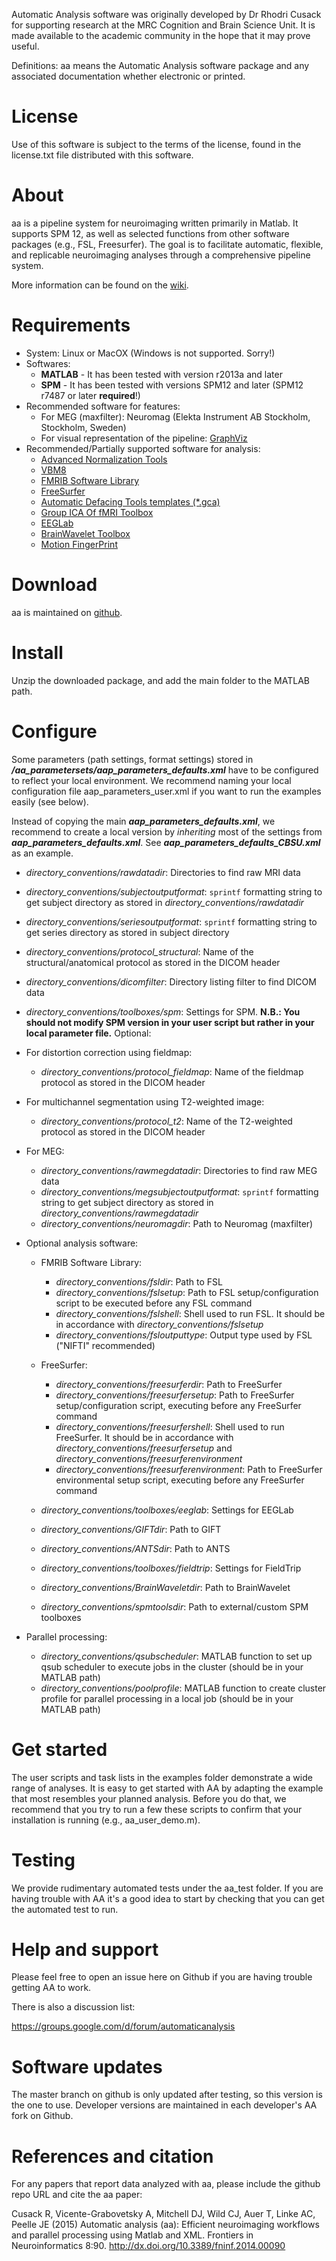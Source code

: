 Automatic Analysis software was originally developed by Dr Rhodri Cusack
for supporting research at the MRC Cognition and Brain Science Unit. It
is made available to the academic community in the hope that it may
prove useful.

Definitions: aa means the Automatic Analysis software package and any
associated documentation whether electronic or printed.

# License

Use of this software is subject to the terms of the license, found in
the license.txt file distributed with this software.

# About

aa is a pipeline system for neuroimaging written primarily in Matlab. It
supports SPM 12, as well as selected functions from other software packages 
(e.g., FSL, Freesurfer). The goal is to facilitate automatic, flexible, and 
replicable neuroimaging analyses through a comprehensive pipeline system.

More information can be found on the [wiki](https://github.com/automaticanalysis/automaticanalysis/wiki).

# Requirements

 - System: Linux or MacOX (Windows is not supported. Sorry!)
 - Softwares: 
   - **MATLAB** - It has been tested with version r2013a and later
   - **SPM** - It has been tested with versions SPM12 and later (SPM12 r7487 or later **required**!)
 - Recommended software for features:
   - For MEG (maxfilter): Neuromag (Elekta Instrument AB Stockholm, Stockholm, Sweden)
   - For visual representation of the pipeline: [GraphViz](http://www.graphviz.org)
 - Recommended/Partially supported software for analysis:
   - [Advanced Normalization Tools](http://stnava.github.io/ANTs)
   - [VBM8](http://www.neuro.uni-jena.de/vbm)
   - [FMRIB Software Library](http://fsl.fmrib.ox.ac.uk/fsl/fslwiki)
   - [FreeSurfer](https://surfer.nmr.mgh.harvard.edu/fswiki)
   - [Automatic Defacing Tools templates (*.gca)](https://surfer.nmr.mgh.harvard.edu/fswiki/mri_deface)
   - [Group ICA Of fMRI Toolbox](http://mialab.mrn.org/software/gift/index.html)
   - [EEGLab](http://sccn.ucsd.edu/eeglab)
   - [BrainWavelet Toolbox](http://www.brainwavelet.org)
   - [Motion FingerPrint](https://www.medizin.uni-tuebingen.de/kinder/en/research/neuroimaging/software)
 
# Download

aa is maintained on [github](https://github.com/automaticanalysis/automaticanalysis/).

# Install

Unzip the downloaded package, and add the main folder to the MATLAB path.

# Configure

Some parameters (path settings, format settings) stored in **_<aarootdir>/aa_parametersets/aap_parameters_defaults.xml_** have to be configured to reflect your local environment. We recommend naming your local configuration file aap_parameters_user.xml if you want to run the examples easily (see below).
 
 Instead of copying the main **_aap_parameters_defaults.xml_**, we recommend to create a local version by *inheriting* most of the settings from **_aap_parameters_defaults.xml_**. See **_aap_parameters_defaults_CBSU.xml_** as an example.
 - *directory_conventions/rawdatadir*: Directories to find raw MRI data
 - *directory_conventions/subjectoutputformat*: `sprintf` formatting string to get subject directory as stored in *directory_conventions/rawdatadir*
 - *directory_conventions/seriesoutputformat*: `sprintf` formatting string to get series directory as stored in subject directory
 - *directory_conventions/protocol_structural*: Name of the structural/anatomical protocol as stored in the DICOM header
 - *directory_conventions/dicomfilter*: Directory listing filter to find DICOM data
 - *directory_conventions/toolboxes/spm*: Settings for SPM. **N.B.: You should not modify SPM version in your user script but rather in your local parameter file.**
Optional:
 - For distortion correction using fieldmap:
   - *directory_conventions/protocol_fieldmap*: Name of the fieldmap protocol as stored in the DICOM header

 - For multichannel segmentation using T2-weighted image:
   - *directory_conventions/protocol_t2*: Name of the T2-weighted protocol as stored in the DICOM header

 - For MEG: 
   - *directory_conventions/rawmegdatadir*: Directories to find raw MEG data
   - *directory_conventions/megsubjectoutputformat*: `sprintf` formatting string to get subject directory as stored in *directory_conventions/rawmegdatadir*		
   - *directory_conventions/neuromagdir*: Path to Neuromag (maxfilter)

 - Optional analysis software:
   - FMRIB Software Library:
     - *directory_conventions/fsldir*: Path to FSL
     - *directory_conventions/fslsetup*: Path to FSL setup/configuration script to be executed before any FSL command
     - *directory_conventions/fslshell*: Shell used to run FSL. It should be in accordance with *directory_conventions/fslsetup*
     - *directory_conventions/fsloutputtype*: Output type used by FSL ("NIFTI" recommended)

   - FreeSurfer:
     - *directory_conventions/freesurferdir*: Path to FreeSurfer
     - *directory_conventions/freesurfersetup*: Path to FreeSurfer setup/configuration script, executing before any FreeSurfer command
     - *directory_conventions/freesurfershell*: Shell used to run FreeSurfer. It should be in accordance with *directory_conventions/freesurfersetup* and *directory_conventions/freesurferenvironment*
     - *directory_conventions/freesurferenvironment*: Path to FreeSurfer environmental setup script, executing before any FreeSurfer command
   
   - *directory_conventions/toolboxes/eeglab*: Settings for EEGLab
   - *directory_conventions/GIFTdir*: Path to GIFT
   - *directory_conventions/ANTSdir*: Path to ANTS
   - *directory_conventions/toolboxes/fieldtrip*: Settings for FieldTrip
   - *directory_conventions/BrainWaveletdir*: Path to BrainWavelet
   - *directory_conventions/spmtoolsdir*: Path to external/custom SPM toolboxes

 - Parallel processing: 
   - *directory_conventions/qsubscheduler*: MATLAB function to set up qsub scheduler to execute jobs in the cluster (should be in your MATLAB path)
   - *directory_conventions/poolprofile*: MATLAB function to create cluster profile for parallel processing in a local job (should be in your MATLAB path)

# Get started
The user scripts and task lists in the examples folder demonstrate a wide range of analyses. It is easy to get started with AA by adapting the example that most resembles your planned analysis. Before you do that, we recommend that you try to run a few these scripts to confirm that your installation is running (e.g., aa_user_demo.m).

# Testing
We provide rudimentary automated tests under the aa_test folder. If you are having trouble with AA it's a good idea to start by checking that you can get the automated test to run.



# Help and support

Please feel free to open an issue here on Github if you are having trouble getting AA to work.

There is also a discussion list:

https://groups.google.com/d/forum/automaticanalysis

# Software updates

The master branch on github is only updated after testing, so this version is the one to use. Developer versions are maintained in each developer's AA fork on Github.

# References and citation

For any papers that report data analyzed with aa, please include the
github repo URL and cite the aa paper:

Cusack R, Vicente-Grabovetsky A, Mitchell DJ, Wild CJ, Auer T, Linke AC,
Peelle JE (2015) Automatic analysis (aa): Efficient neuroimaging
workflows and parallel processing using Matlab and XML. Frontiers in
Neuroinformatics 8:90.
http://dx.doi.org/10.3389/fninf.2014.00090
